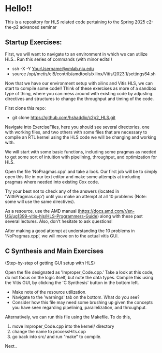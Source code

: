 # Hello!! 

This is a repository for HLS related code pertaining to the Spring 2025 c2-the-p2 advanced seminar

## Startup Exercises:

  First, we will want to navigate to an environment in which we can utilize HLS.. 
Run this series of commands (with minor edits!) 
  - ssh -X -Y YourUsername@vmlab.niu.edu
  - source /opt/metis/el8/contrib/amdtools/xilinx/Vitis/2023.1/settings64.sh

  Now that we have our environment setup with xilinx and Vitis HLS, we can start to compile some code!!
Think of these exercises as more of a sandbox type of thing, where you can mess around with existing code by adjusting directives and structures to change the throughput and timing of the code. 

First clone this repo:
- git clone https://github.com/hshaddix/c2p2_HLS.git

Navigate into ExerciseFiles, here you should see several directories, one with working files, and two others with some files that are necessary to compile an RTL kernel using the HLS code we will be changing and working with. 

  We will start with some basic functions, including some pragmas as needed to get some sort of intuition with pipelining, throughput, and optimization for HLS.

Open the file 'NoPragmas.cpp' and take a look. Our first job will be to simply open this file in our text editor and make some attempts at including pragmas where needed into existing Cxx code. 

Try your best not to check any of the answers (located in 'WithPragmas.cpp') until you make an attempt at all 10 problems (Note: some will use the same directives). 

As a resource, use the AMD manual (https://docs.amd.com/r/en-US/ug1399-vitis-hls/HLS-Programmers-Guide) along with these past several lectures. Also, don't hesitate to ask questions!

  After making a good attempt at understanding the 10 problems in 'NoPragmas.cpp', we will move on to the actual vitis GUI. 

## C Synthesis and Main Exercises

(Step-by-step of getting GUI setup with HLS)
  
Open the file designated as 'Improper_Code.cpp.' Take a look at this code, do not focus on the logic itself, but note the data types. Compile this using the Vitis GUI, by clicking the 'C Synthesis' button in the bottom left. 
  - Make note of the resource utilization.
  - Navigate to the 'warnings' tab on the bottom. What do you see?
  - Consider how this file may need some brushing up given the concepts you have seen regarding pipelining, parallelization, and throughput.

  Alternatively, we can run this file using the Makefile. 
  To do this, 
  1) move Improper_Code.cpp into the kernel/ directory
  2) change the name to processHits.cpp
  3) go back into src/ and run "make" to compile. 

Next.. 
